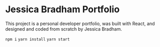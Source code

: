 # Jessica Bradham Portfolio

This project is a personal developer portfolio, was built with React, and designed and coded from scratch by Jessica Bradham. 

`npm i`
`yarn install`
`yarn start`